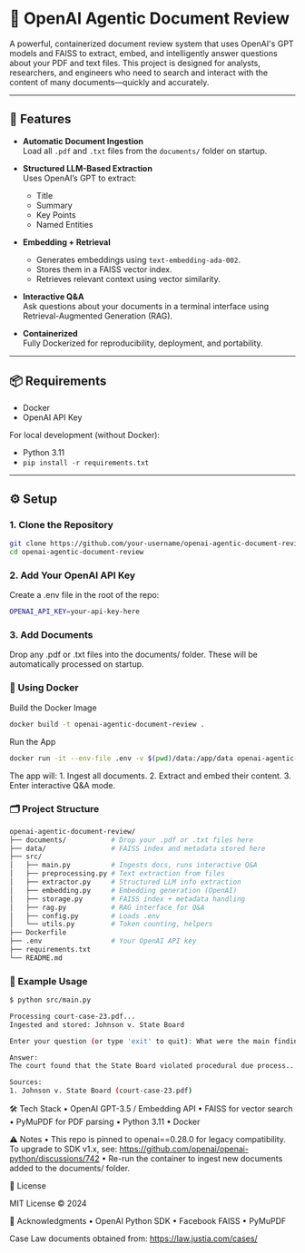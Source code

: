 # 🧠 OpenAI Agentic Document Review

A powerful, containerized document review system that uses OpenAI's GPT models and FAISS to extract, embed, and intelligently answer questions about your PDF and text files. This project is designed for analysts, researchers, and engineers who need to search and interact with the content of many documents—quickly and accurately.

---

## 🔧 Features

- **Automatic Document Ingestion**  
  Load all `.pdf` and `.txt` files from the `documents/` folder on startup.

- **Structured LLM-Based Extraction**  
  Uses OpenAI’s GPT to extract:  
  - Title  
  - Summary  
  - Key Points  
  - Named Entities  

- **Embedding + Retrieval**  
  - Generates embeddings using `text-embedding-ada-002`.  
  - Stores them in a FAISS vector index.  
  - Retrieves relevant context using vector similarity.

- **Interactive Q&A**  
  Ask questions about your documents in a terminal interface using Retrieval-Augmented Generation (RAG).

- **Containerized**  
  Fully Dockerized for reproducibility, deployment, and portability.

---

## 📦 Requirements

- Docker  
- OpenAI API Key

For local development (without Docker):
- Python 3.11  
- `pip install -r requirements.txt`

---

## ⚙️ Setup

### 1. Clone the Repository

```bash
git clone https://github.com/your-username/openai-agentic-document-review.git
cd openai-agentic-document-review
```

### 2. Add Your OpenAI API Key

Create a .env file in the root of the repo:
```bash
OPENAI_API_KEY=your-api-key-here
```

### 3. Add Documents

Drop any .pdf or .txt files into the documents/ folder. These will be automatically processed on startup.


### 🐳 Using Docker

Build the Docker Image
```bash
docker build -t openai-agentic-document-review .
```

Run the App
```bash
docker run -it --env-file .env -v $(pwd)/data:/app/data openai-agentic-document-review
```
The app will:
	1.	Ingest all documents.
	2.	Extract and embed their content.
	3.	Enter interactive Q&A mode.


### 🗂️ Project Structure
```bash
openai-agentic-document-review/
├── documents/           # Drop your .pdf or .txt files here
├── data/                # FAISS index and metadata stored here
├── src/
│   ├── main.py          # Ingests docs, runs interactive Q&A
│   ├── preprocessing.py # Text extraction from files
│   ├── extractor.py     # Structured LLM info extraction
│   ├── embedding.py     # Embedding generation (OpenAI)
│   ├── storage.py       # FAISS index + metadata handling
│   ├── rag.py           # RAG interface for Q&A
│   ├── config.py        # Loads .env
│   └── utils.py         # Token counting, helpers
├── Dockerfile
├── .env                 # Your OpenAI API key
├── requirements.txt
└── README.md
```

### 💬 Example Usage
```bash
$ python src/main.py

Processing court-case-23.pdf...
Ingested and stored: Johnson v. State Board

Enter your question (or type 'exit' to quit): What were the main findings of Johnson v. State Board?

Answer:
The court found that the State Board violated procedural due process...

Sources:
1. Johnson v. State Board (court-case-23.pdf)
```

🛠 Tech Stack
	•	OpenAI GPT-3.5 / Embedding API
	•	FAISS for vector search
	•	PyMuPDF for PDF parsing
	•	Python 3.11
	•	Docker

⚠️ Notes
	•	This repo is pinned to openai==0.28.0 for legacy compatibility.
To upgrade to SDK v1.x, see: https://github.com/openai/openai-python/discussions/742
	•	Re-run the container to ingest new documents added to the documents/ folder.

📄 License

MIT License © 2024

🙏 Acknowledgments
	•	OpenAI Python SDK
	•	Facebook FAISS
	•	PyMuPDF

Case Law documents obtained from: https://law.justia.com/cases/